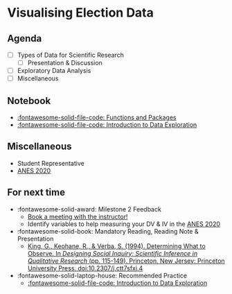 # Visualising Election Data

## Agenda
- [ ] Types of Data for Scientific Research
    - [ ] Presentation & Discussion
- [ ] Exploratory Data Analysis
- [ ] Miscellaneous

## Notebook
- [:fontawesome-solid-file-code: Functions and Packages](https://colab.research.google.com/github/mickaeltemporao/itds/blob/main/materials/03-functions-and-packages.ipynb)
- [:fontawesome-solid-file-code: Introduction to Data Exploration](https://colab.research.google.com/github/mickaeltemporao/itds/blob/main/materials/04-data-exploration-columns.ipynb)

## Miscellaneous
- Student Representative
- [ANES 2020](https://sda.berkeley.edu/sdaweb/docs/nes2020full/DOC/hcbk.htm)

## For next time
-  :fontawesome-solid-award: Milestone 2 Feedback
    - [Book a meeting with the instructor!](https://calendly.com/mickaeltemporao/one-on-one)
    - Identify variables to help measuring your DV & IV in the [ANES 2020](https://sda.berkeley.edu/sdaweb/docs/nes2020full/DOC/hcbk.htm)
- :fontawesome-solid-book: Mandatory Reading, Reading Note & Presentation
    - [King, G., Keohane, R., & Verba, S. (1994). Determining What to Observe. In *Designing Social Inquiry: Scientific Inference in Qualitative Research* (pp. 115-149). Princeton, New Jersey: Princeton University Press. doi:10.2307/j.ctt7sfxj.4](https://proxy.sciencespobordeaux.fr:5139/document/doi/10.1515/9781400821211-005/pdf)
- :fontawesome-solid-laptop-house: Recommended Practice
    - [:fontawesome-solid-file-code: Introduction to Data Exploration](https://colab.research.google.com/github/mickaeltemporao/itds/blob/main/materials/04-data-exploration-columns.ipynb)

